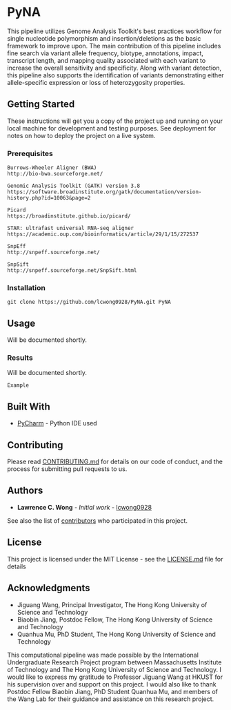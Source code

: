 # PyNA

This pipeline utilizes Genome Analysis Toolkit's best practices workflow for single 
nucleotide polymorphism and insertion/deletions as the basic framework to improve upon. 
The main contribution of this pipeline includes fine search via variant allele frequency,
biotype, annotations, impact, transcript length, and mapping quality associated with each 
variant to increase the overall sensitivity and specificity. Along with variant detection, 
this pipeline also supports the identification of variants demonstrating either allele-specific 
expression or loss of heterozygosity properties. 

## Getting Started

These instructions will get you a copy of the project up and running on your local machine for development and testing purposes. See deployment for notes on how to deploy the project on a live system.

### Prerequisites

```
Burrows-Wheeler Aligner (BWA) 
http://bio-bwa.sourceforge.net/

Genomic Analysis Toolkit (GATK) version 3.8
https://software.broadinstitute.org/gatk/documentation/version-history.php?id=10063&page=2

Picard
https://broadinstitute.github.io/picard/

STAR: ultrafast universal RNA-seq aligner
https://academic.oup.com/bioinformatics/article/29/1/15/272537

SnpEff
http://snpeff.sourceforge.net/

SnpSift
http://snpeff.sourceforge.net/SnpSift.html
```

### Installation


```
git clone https://github.com/lcwong0928/PyNA.git PyNA
```


## Usage

Will be documented shortly.


### Results

Will be documented shortly.

```
Example
```


## Built With

* [PyCharm](https://www.jetbrains.com/pycharm/) - Python IDE used

## Contributing

Please read [CONTRIBUTING.md](https://github.com/lcwong0928/PyNA/blob/master/CONTRIBUTING.md) for details on our code of conduct, and the process for submitting pull requests to us.


## Authors

* **Lawrence C. Wong** - *Initial work* - [lcwong0928](https://github.com/lcwong0928)

See also the list of [contributors](https://github.com/lcwong0928/PyNA/graphs/contributors) who participated in this project.

## License

This project is licensed under the MIT License - see the [LICENSE.md](LICENSE.md) file for details

## Acknowledgments

* Jiguang Wang, Principal Investigator, The Hong Kong University of Science and Technology
* Biaobin Jiang, Postdoc Fellow, The Hong Kong University of Science and Technology
* Quanhua Mu, PhD Student, The Hong Kong University of Science and Technology

This computational pipeline was made possible by the International Undergraduate Research Project 
program between Massachusetts Institute of Technology and The Hong Kong University of Science and Technology. 
I would like to express my gratitude to Professor Jiguang Wang at HKUST for his supervision over and support 
on this project. I would also like to thank Postdoc Fellow Biaobin Jiang, PhD Student Quanhua Mu, and members 
of the Wang Lab for their guidance and assistance on this research project.